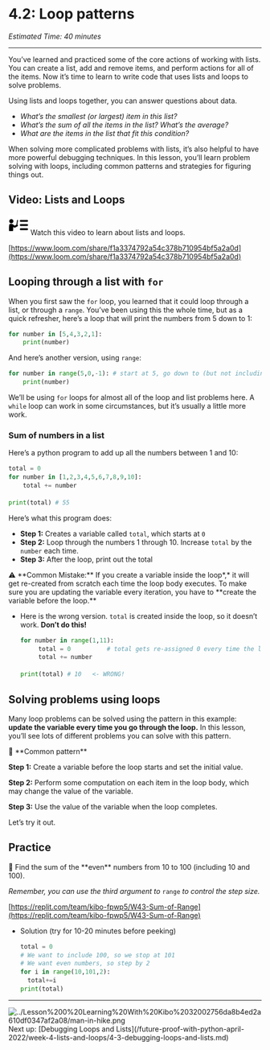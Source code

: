 # 4.2:  Loop patterns

*Estimated Time: 40 minutes*

---

You’ve learned and practiced some of the core actions of working with lists. You can create a list, add and remove items, and perform actions for all of the items. Now it’s time to learn to write code that uses lists and loops to solve problems.

Using lists and loops together, you can answer questions about data.

- *What’s the smallest (or largest) item in this list?*
- *What’s the sum of all the items in the list? What’s the average?*
- *What are the items in the list that fit this condition?*

When solving more complicated problems with lists, it’s also helpful to have more powerful debugging techniques. In this lesson, you’ll learn problem solving with loops, including common patterns and strategies for figuring things out.

## Video: Lists and Loops

<aside>
<img src="../instruction.png" alt="../instruction.png" width="40px" /> Watch this video to learn about lists and loops.

</aside>

[https://www.loom.com/share/f1a3374792a54c378b710954bf5a2a0d](https://www.loom.com/share/f1a3374792a54c378b710954bf5a2a0d)

## Looping through a list with `for`

When you first saw the `for` loop, you learned that it could loop through a list, or through a `range`. You’ve been using this the whole time, but as a quick refresher, here’s a loop that will print the numbers from 5 down to 1:

```python
for number in [5,4,3,2,1]:
	print(number)
```

And here’s another version, using `range`:

```python
for number in range(5,0,-1): # start at 5, go down to (but not including) 0, by -1 each time
	print(number)
```

We’ll be using `for` loops for almost all of the loop and list problems here. A `while` loop can work in some circumstances, but it’s usually a little more work.

### Sum of numbers in a list

Here’s a python program to add up all the numbers between 1 and 10:

```python
total = 0
for number in [1,2,3,4,5,6,7,8,9,10]:
	total += number
 
print(total) # 55
```

Here’s what this program does:

- **Step 1:** Creates a variable called `total`, which starts at `0`
- **Step 2:** Loop through the numbers 1 through 10. Increase `total` by the `number` each time.
- **Step 3:** After the loop, print out the total

<aside>
⚠️ **Common Mistake:** If you create a variable inside the loop*,* it will get re-created from scratch each time the loop body executes.
To make sure you are updating the variable every iteration, you have to **create the variable before the loop.**

- Here is the wrong version. `total` is created inside the loop, so it doesn’t work. **Don’t do this!**
    
    ```python
    for number in range(1,11):
         total = 0          # total gets re-assigned 0 every time the loop body runs
         total += number
    
    print(total) # 10   <- WRONG!
    ```
    
</aside>

## Solving problems using loops

Many loop problems can be solved using the pattern in this example: **update the variable every time you go through the loop.** In this lesson, you’ll see lots of different problems you can solve with this pattern. 

<aside>
🔑 **Common pattern**

**Step 1:** Create a variable before the loop starts and set the initial value.

**Step 2:** Perform some computation on each item in the loop body, which may change the value of the variable.

**Step 3:** Use the value of the variable when the loop completes.

</aside>

Let’s try it out.

## Practice

<aside>
🔢 Find the sum of the **even** numbers from 10 to 100 (including 10 and 100).

*Remember, you can use the third argument to* `range` *to control the step size.*

</aside>

[https://replit.com/team/kibo-fpwp5/W43-Sum-of-Range](https://replit.com/team/kibo-fpwp5/W43-Sum-of-Range)

- Solution (try for 10-20 minutes before peeking)
    
    ```python
    total = 0
    # We want to include 100, so we stop at 101
    # We want even numbers, so step by 2
    for i in range(10,101,2): 
      total+=i
    print(total)
    ```
    

---

<aside>
<img src="../Lesson%200%20Learning%20With%20Kibo%2032002756da8b4ed2a610df0347af2a08/man-in-hike.png" alt="../Lesson%200%20Learning%20With%20Kibo%2032002756da8b4ed2a610df0347af2a08/man-in-hike.png" width="40px" /> Next up: [Debugging Loops and Lists](/future-proof-with-python-april-2022/week-4-lists-and-loops/4-3-debugging-loops-and-lists.md)

</aside>